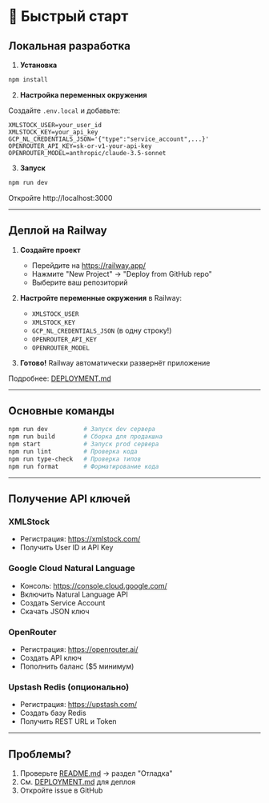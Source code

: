 # 🚀 Быстрый старт

## Локальная разработка

1. **Установка**
```bash
npm install
```

2. **Настройка переменных окружения**

Создайте `.env.local` и добавьте:
```env
XMLSTOCK_USER=your_user_id
XMLSTOCK_KEY=your_api_key
GCP_NL_CREDENTIALS_JSON='{"type":"service_account",...}'
OPENROUTER_API_KEY=sk-or-v1-your-api-key
OPENROUTER_MODEL=anthropic/claude-3.5-sonnet
```

3. **Запуск**
```bash
npm run dev
```

Откройте http://localhost:3000

---

## Деплой на Railway

1. **Создайте проект**
   - Перейдите на https://railway.app/
   - Нажмите "New Project" → "Deploy from GitHub repo"
   - Выберите ваш репозиторий

2. **Настройте переменные окружения** в Railway:
   - `XMLSTOCK_USER`
   - `XMLSTOCK_KEY`
   - `GCP_NL_CREDENTIALS_JSON` (в одну строку!)
   - `OPENROUTER_API_KEY`
   - `OPENROUTER_MODEL`

3. **Готово!** Railway автоматически развернёт приложение

Подробнее: [DEPLOYMENT.md](DEPLOYMENT.md)

---

## Основные команды

```bash
npm run dev          # Запуск dev сервера
npm run build        # Сборка для продакшна
npm start            # Запуск prod сервера
npm run lint         # Проверка кода
npm run type-check   # Проверка типов
npm run format       # Форматирование кода
```

---

## Получение API ключей

### XMLStock
- Регистрация: https://xmlstock.com/
- Получить User ID и API Key

### Google Cloud Natural Language
- Консоль: https://console.cloud.google.com/
- Включить Natural Language API
- Создать Service Account
- Скачать JSON ключ

### OpenRouter
- Регистрация: https://openrouter.ai/
- Создать API ключ
- Пополнить баланс ($5 минимум)

### Upstash Redis (опционально)
- Регистрация: https://upstash.com/
- Создать базу Redis
- Получить REST URL и Token

---

## Проблемы?

1. Проверьте [README.md](README.md) → раздел "Отладка"
2. См. [DEPLOYMENT.md](DEPLOYMENT.md) для деплоя
3. Откройте issue в GitHub

